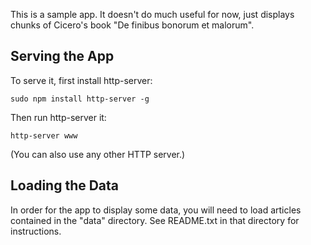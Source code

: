 This is a sample app. It doesn't do much useful for now, just displays chunks
of Cicero's book "De finibus bonorum et malorum".

## Serving the App

To serve it, first install http-server:

    sudo npm install http-server -g

Then run http-server it:

    http-server www

(You can also use any other HTTP server.)

## Loading the Data

In order for the app to display some data, you will need to load articles
contained in the "data" directory. See README.txt in that directory for
instructions.
